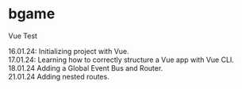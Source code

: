 # bgame
Vue Test<br>
<p>
16.01.24: Initializing project with Vue.<br>
17.01.24: Learning how to correctly structure a Vue app with Vue CLI.<br>
18.01.24 Adding a Global Event Bus and Router.<br>
21.01.24 Adding nested routes.
</p>
